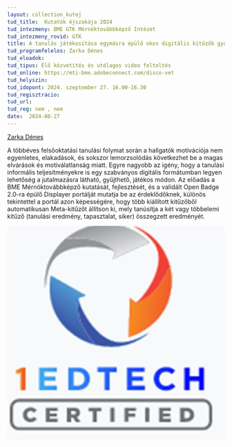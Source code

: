 ```yaml
---
layout: collection_kutej
tud_title:  Kutatók éjszakája 2024
tud_intezmeny: BME GTK Mérnöktovábbképző Intézet
tud_intezmeny_rovid: GTK
title: A tanulás játékosítása egymásra épülő okos digitális kitűzők gyűjtésével
tud_programfelelos: Zarka Dénes
tud_eloadok: 
tud_tipus: Élő közvetítés és utólagos video feltoltés
tud_online: https://mti-bme.adobeconnect.com/disco-vet
tud_helyszin: 
tud_idopont: 2024. szeptember 27. 16.00-16.30
tud_regisztracio: 
tud_url: 
tud_reg: nem , nem
date:  2024-08-27
---
```

[Zarka Dénes](https://www.mti.bme.hu/munkatars/zarka-denes/)

A többéves felsőoktatási tanulási folymat során a hallgatók motivációja nem egyenletes, elakadások, és sokszor lemorzsolódás következhet be a magas elvárások és motiválatlanság miatt.  Egyre nagyobb az igény, hogy a tanulási informális teljesítményekre is egy szabványos digitális formátumban legyen lehetőség a jutalmazásra látható, gyűjthető, játékos módon. Az előadás a BME Mérnöktovábbképző kutatását, fejlesztését, és a validált Open Badge 2.0-ra épülő Displayer portálját mutatja be az érdeklődőknek, különös tekintettel a portál azon képességére, hogy több kiállított  kitűzőből automatikusan Meta-kitűzőt állítson ki, mely tanúsítja a két vagy többelemi kitűző (tanulási eredmény, tapasztalat, siker) összegzett eredményét.

![A tanulás játékosítása egymásra épülő okos digitális kitűzők gyűjtésével](../2024/images/fejlec_tanulas.JPG)
